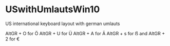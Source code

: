 # USwithUmlautsWin10
US international keyboard layout with german umlauts

AltGR + O for Ö
AltGR + U for Ü
AltGR + A for Ä
AltGR + s for ẞ
and
AltGR + 2 for €

